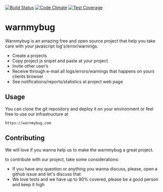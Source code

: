 [![Build Status](https://travis-ci.org/pinedevelop/warnmybug.svg?branch=master)](https://travis-ci.org/pinedevelop/warnmybug) [![Code Climate](https://codeclimate.com/github/pinedevelop/warnmybug/badges/gpa.svg)](https://codeclimate.com/github/pinedevelop/warnmybug) [![Test Coverage](https://codeclimate.com/github/pinedevelop/warnmybug/badges/coverage.svg)](https://codeclimate.com/github/pinedevelop/warnmybug/coverage)
# warnmybug

Warnmybug is an amazing free and open source project that help you take care with your javascript log's/error/warnings.

- Create a projects
- Copy project js snipet and paste at your project
- Invite other user’s
- Receive through e-mail all logs/errors/warnings that happens on yours clients browser
- See notifications/reports/statistics at project web page
	
	
## Usage

You can clone the git repository and deploy it on your environment or feel free to use our infrastructure at

`https://warnmybug.com`

## Contributing

We will love if you wanna help us to make the warnmybug a great project. 

to contribute with our project, take some considerations:

- If you have any question or anything you wanna discuss, please, open a github issue and let's discuss that
- We love tests and we have up to 90% covered, please be a good person and keep it high
